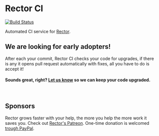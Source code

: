# Rector CI

[![Build Status](https://img.shields.io/travis/rectorphp/rector-ci/master.svg?style=flat-square)](https://travis-ci.org/rectorphp/rector-ci)

Automated CI service for [Rector](https://getrector.org).


## We are looking for early adopters!

After each your commit, Rector CI checks your code for upgrades, if there is any it opens pull request automatically with fixes, all you have to do is accept it!  

#### Sounds great, right? [Let us know](mailto:honza@getrector.org) so we can keep your code upgraded.

<br>

## Sponsors

Rector grows faster with your help, the more you help the more work it saves you.
Check out [Rector's Patreon](https://www.patreon.com/rectorphp). One-time donation is welcomed [trough PayPal](https://www.paypal.me/rectorphp).

